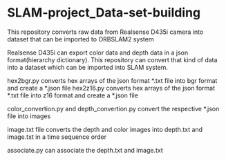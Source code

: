 # SLAM-project_Data-set-building
This repository converts raw data from Realsense D435i camera into dataset that can be imported to ORBSLAM2 system

Realsense D435i can export color data and depth data in a json format(hierarchy dictionary).
This repository can convert that kind of data into a dataset which can be imported into SLAM system.

hex2bgr.py converts hex arrays of the json format *.txt file into bgr format and create a *.json file
hex2z16.py converts hex arrays of the json format *.txt file into z16 format and create a *.json file

color_convertion.py and depth_convertion.py convert the respective *.json file into images

image.txt file converts the depth and color images into depth.txt and image.txt in a time sequence order

associate.py can associate the depth.txt and image.txt
